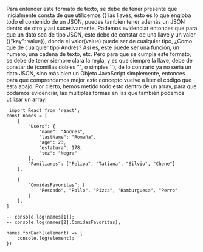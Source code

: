 Para entender este formato de texto, se debe de tener presente que inicialmente consta de que utilicemos {} las llaves, esto es lo que engloba todo el contenido de un JSON, puedes tambien tener además un JSON dentro de otro y asi sucesivamente. Podemos evidenciar entonces que para que un dato sea de tipo JSON, este debe de constar de una llave y un valor ({"key": value}), donde el valor(value) puede ser de cualquier tipo, ¿Como que de cualquier tipo Andrés? Así es, este puede ser una función, un numero, una cadena de texto, etc. Pero para que se cumpla este formato, se debe de tener siempre clara la regla, y es que siempre la llave, debe de constar de (comillas dobles "", o simples ''), de lo contrario ya no seria un dato JSON, sino más bien un Objeto JavaScript simplemente, entonces para que comprendamos mejor este concepto vuelve a leer el código que esta abajo. Por cierto, hemos metido todo esto dentro de un array, para que podamos evidenciar, las múltiples formas en las que también podemos utilizar un array.

<pre>
<Code language="javascript"> import React from 'react';
const names = [
    {
        "Users": {
            "name": "Andres",
            "lastName": "Romaña",
            "age": 23,
            "estatura": 178,
            "tez": "Negra"
        },
        "Familiares": ["Felipa", "Tatiana", "Silvio", "Chene"]
    },

    {
        "ComidasFavoritas": [
            "Pescado", "Pollo", "Pizza", "Hamburguesa", "Perro"
        ]
    },
]

-- console.log(names[1]);
-- console.log(names[2].ComidasFavoritas);

names.forEach((element) => {
    console.log(element);
})  

 </Code>
 </pre>